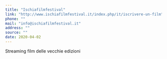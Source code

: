 ```yaml
---
title: "Ischiafilmfestival"
link: "http://www.ischiafilmfestival.it/index.php/it/iscrivere-un-film"
phone: ""
mail: "info@ischiafilmfestival.it"
address: ""
source: ""
date: 2020-04-02
---
```


Streaming film delle vecchie edizioni
